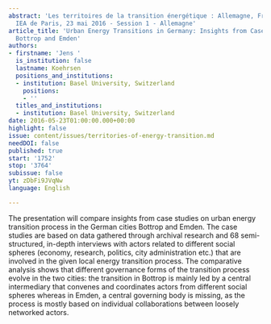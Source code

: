 ```yaml
---
abstract: 'Les territoires de la transition énergétique : Allemagne, France, Royaume-Uni.
  IEA de Paris, 23 mai 2016 - Session 1 - Allemagne'
article_title: 'Urban Energy Transitions in Germany: Insights from Case Studies in
  Bottrop and Emden'
authors:
- firstname: 'Jens '
  is_institution: false
  lastname: Koehrsen
  positions_and_institutions:
  - institution: Basel University, Switzerland
    positions:
    - ''
  titles_and_institutions:
  - institution: Basel University, Switzerland
date: 2016-05-23T01:00:00.000+00:00
highlight: false
issue: content/issues/territories-of-energy-transition.md
needDOI: false
published: true
start: '1752'
stop: '3764'
subissue: false
yt: zDbFi9JVqNw
language: English

---
```

The presentation will compare insights from case studies on urban energy transition process in the German cities Bottrop and Emden. The case studies are based on data gathered through archival research and 68 semi-structured, in-depth interviews with actors related to different social spheres (economy, research, politics, city administration etc.) that are involved in the given local energy transition process. The comparative analysis shows that different governance forms of the transition process evolve in the two cities: the transition in Bottrop is mainly led by a central intermediary that convenes and coordinates actors from different social spheres whereas in Emden, a central governing body is missing, as the process is mostly based on individual collaborations between loosely networked actors.

<Youtube yt="zDbFi9JVqNw" caption="Urban energy transitions in Germany: insights from case studies in Bottrop and Emden" start="1752" stop="3764"></Youtube>